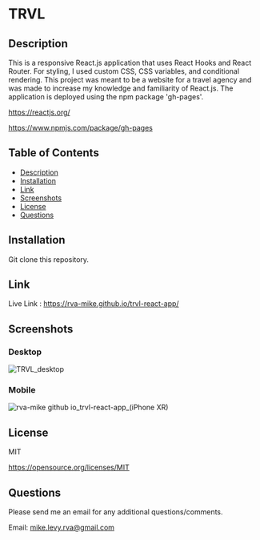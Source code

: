 # TRVL

  ## Description
This is a responsive React.js application that uses React Hooks and React Router. For styling, I used custom CSS, CSS variables, and conditional rendering. This project was meant to be a website for a travel agency and was made to increase my knowledge and familiarity of React.js. The application is deployed using the npm package 'gh-pages'.

https://reactjs.org/

https://www.npmjs.com/package/gh-pages


  ## Table of Contents
  * [Description](#description)
  * [Installation](#installation)
  * [Link](#link)
  * [Screenshots](#screenshots)
  * [License](#license)
  * [Questions](#questions)

  ## Installation
  
  Git clone this repository.
  
  ## Link 
  
  Live Link : https://rva-mike.github.io/trvl-react-app/
  
  ## Screenshots
  
  ### Desktop

![TRVL_desktop](https://user-images.githubusercontent.com/105617274/224582985-8d7610c8-e3b5-427b-bb8d-ef64883fea0f.png)



### Mobile

![rva-mike github io_trvl-react-app_(iPhone XR)](https://user-images.githubusercontent.com/105617274/224583163-0e2801b5-aa66-475c-83c8-7fa29f40587f.png)





  ## License
  MIT

  https://opensource.org/licenses/MIT


  ## Questions
  Please send me an email for any additional questions/comments.

  Email: mike.levy.rva@gmail.com




